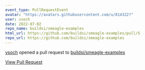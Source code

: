 ```yaml
---
event_type: PullRequestEvent
avatar: "https://avatars.githubusercontent.com/u/814322?"
user: vsoch
date: 2022-07-02
repo_name: buildsi/smeagle-examples
html_url: https://github.com/buildsi/smeagle-examples/pull/5
repo_url: https://github.com/buildsi/smeagle-examples
---
```


<a href='https://github.com/vsoch' target='_blank'>vsoch</a> opened a pull request to <a href='https://github.com/buildsi/smeagle-examples' target='_blank'>buildsi/smeagle-examples</a>

<a href='https://github.com/buildsi/smeagle-examples/pull/5' target='_blank'>View Pull Request</a>